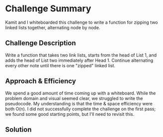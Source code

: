# Challenge Summary
Kamit and I whiteboarded this challenge to write a function for zipping two linked lists together, alternating node by node.

## Challenge Description
Write a function that takes two link lists, starts from the head of List 1, and adds the head of List two immediately after Head 1. Continue alternating every other note until there is one "zipped" linked list.

## Approach & Efficiency
We spend a good amount of time coming up with a whiteboard. While the problem domain and visual seemed clear, we struggled to write the pseudocode. My understanding is that the time & space efficiency were both O(n). I did not successfully complete the challenge on the first pass; we found some good starting points, but I'll need to revisit this.

## Solution
<!-- Embedded whiteboard image -->
